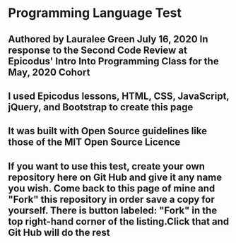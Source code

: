 # Programming Language Test

## Authored by Lauralee Green July 16, 2020 In response to the Second Code Review at Epicodus' Intro Into Programming Class for the May, 2020 Cohort

## I used Epicodus lessons, HTML, CSS, JavaScript, jQuery, and Bootstrap to create this page

## It was built with Open Source guidelines like those of the MIT Open Source Licence

## If you want to use this test, create your own repository here on Git Hub and give it any name you wish. Come back to this page of mine and "Fork" this repository in order save a copy for yourself. There is button labeled: "Fork"  in the top right-hand corner of the listing.Click that and Git Hub will do the rest

